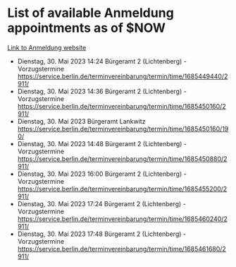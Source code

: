 # List of available Anmeldung appointments as of $NOW
[Link to Anmeldung website](https://service.berlin.de/terminvereinbarung/termin/tag.php?termin=1&anliegen[]=120686&dienstleisterlist=122210,122217,327316,122219,327312,122227,327314,122231,327346,122243,327348,122254,122252,329742,122260,329745,122262,329748,122271,327278,122273,327274,122277,327276,330436,122280,327294,122282,327290,122284,327292,122291,327270,122285,327266,122286,327264,122296,327268,150230,329760,122297,327286,122294,327284,122312,329763,122314,329775,122304,327330,122311,327334,122309,327332,317869,122281,327352,122279,329772,122283,122276,327324,122274,327326,122267,329766,122246,327318,122251,327320,122257,327322,122208,327298,122226,327300&herkunft=http%3A%2F%2Fservice.berlin.de%2Fdienstleistung%2F120686%2F)
- Dienstag, 30. Mai 2023 14:24 Bürgeramt 2 (Lichtenberg) - Vorzugstermine https://service.berlin.de/terminvereinbarung/termin/time/1685449440/2911/
- Dienstag, 30. Mai 2023 14:36 Bürgeramt 2 (Lichtenberg) - Vorzugstermine https://service.berlin.de/terminvereinbarung/termin/time/1685450160/2911/
- Dienstag, 30. Mai 2023  Bürgeramt Lankwitz https://service.berlin.de/terminvereinbarung/termin/time/1685450160/190/
- Dienstag, 30. Mai 2023 14:48 Bürgeramt 2 (Lichtenberg) - Vorzugstermine https://service.berlin.de/terminvereinbarung/termin/time/1685450880/2911/
- Dienstag, 30. Mai 2023 16:00 Bürgeramt 2 (Lichtenberg) - Vorzugstermine https://service.berlin.de/terminvereinbarung/termin/time/1685455200/2911/
- Dienstag, 30. Mai 2023 17:24 Bürgeramt 2 (Lichtenberg) - Vorzugstermine https://service.berlin.de/terminvereinbarung/termin/time/1685460240/2911/
- Dienstag, 30. Mai 2023 17:48 Bürgeramt 2 (Lichtenberg) - Vorzugstermine https://service.berlin.de/terminvereinbarung/termin/time/1685461680/2911/
